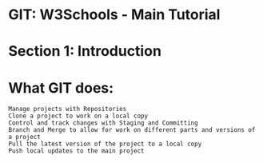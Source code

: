 
# GIT: W3Schools - Main Tutorial
# Section 1: Introduction

# What GIT does:
    Manage projects with Repositories
    Clone a project to work on a local copy
    Control and track changes with Staging and Committing
    Branch and Merge to allow for work on different parts and versions of a project
    Pull the latest version of the project to a local copy
    Push local updates to the main project

